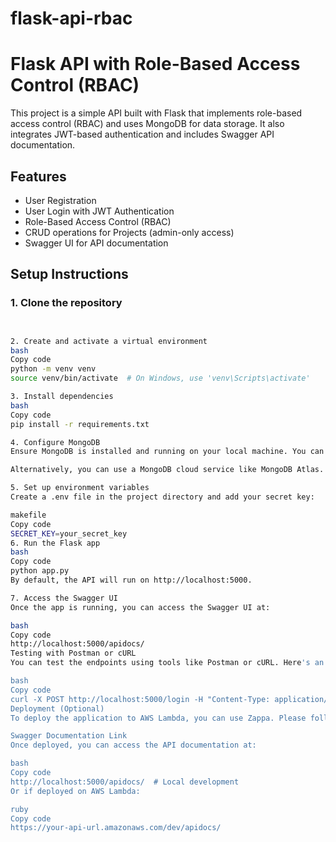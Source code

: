 # flask-api-rbac
# Flask API with Role-Based Access Control (RBAC)

This project is a simple API built with Flask that implements role-based access control (RBAC) and uses MongoDB for data storage. It also integrates JWT-based authentication and includes Swagger API documentation.

## Features

- User Registration
- User Login with JWT Authentication
- Role-Based Access Control (RBAC)
- CRUD operations for Projects (admin-only access)
- Swagger UI for API documentation

## Setup Instructions

### 1. Clone the repository
```bash


2. Create and activate a virtual environment
bash
Copy code
python -m venv venv
source venv/bin/activate  # On Windows, use 'venv\Scripts\activate'

3. Install dependencies
bash
Copy code
pip install -r requirements.txt

4. Configure MongoDB
Ensure MongoDB is installed and running on your local machine. You can download MongoDB and run it by executing mongod in your terminal.

Alternatively, you can use a MongoDB cloud service like MongoDB Atlas.

5. Set up environment variables
Create a .env file in the project directory and add your secret key:

makefile
Copy code
SECRET_KEY=your_secret_key
6. Run the Flask app
bash
Copy code
python app.py
By default, the API will run on http://localhost:5000.

7. Access the Swagger UI
Once the app is running, you can access the Swagger UI at:

bash
Copy code
http://localhost:5000/apidocs/
Testing with Postman or cURL
You can test the endpoints using tools like Postman or cURL. Here's an example of testing the login endpoint using cURL:

bash
Copy code
curl -X POST http://localhost:5000/login -H "Content-Type: application/json" -d '{"username": "testuser", "password": "password"}'
Deployment (Optional)
To deploy the application to AWS Lambda, you can use Zappa. Please follow the instructions in the Zappa documentation for deployment steps.

Swagger Documentation Link
Once deployed, you can access the API documentation at:

bash
Copy code
http://localhost:5000/apidocs/  # Local development
Or if deployed on AWS Lambda:

ruby
Copy code
https://your-api-url.amazonaws.com/dev/apidocs/
